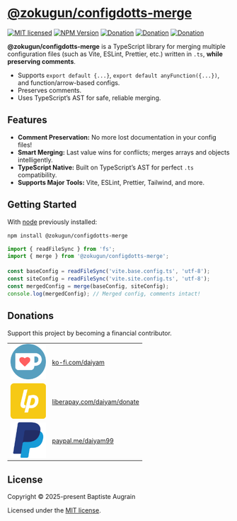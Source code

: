 [@zokugun/configdotts-merge](https://github.com/zokugun/node-configdotts-merge)
======================================================================

[![MIT licensed](https://img.shields.io/badge/license-MIT-blue.svg)](./LICENSE)
[![NPM Version](https://img.shields.io/npm/v/@zokugun/configdotts-merge.svg?colorB=green)](https://www.npmjs.com/package/@zokugun/configdotts-merge)
[![Donation](https://img.shields.io/badge/donate-ko--fi-green)](https://ko-fi.com/daiyam)
[![Donation](https://img.shields.io/badge/donate-liberapay-green)](https://liberapay.com/daiyam/donate)
[![Donation](https://img.shields.io/badge/donate-paypal-green)](https://paypal.me/daiyam99)

**@zokugun/configdotts-merge** is a TypeScript library for merging multiple configuration files (such as Vite, ESLint, Prettier, etc.) written in `.ts`, **while preserving comments**.

- Supports `export default {...}`, `export default anyFunction({...})`, and function/arrow-based configs.
- Preserves comments.
- Uses TypeScript’s AST for safe, reliable merging.

Features
--------

- **Comment Preservation:** No more lost documentation in your config files!
- **Smart Merging:** Last value wins for conflicts; merges arrays and objects intelligently.
- **TypeScript Native:** Built on TypeScript’s AST for perfect `.ts` compatibility.
- **Supports Major Tools:** Vite, ESLint, Prettier, Tailwind, and more.

Getting Started
---------------

With [node](http://nodejs.org) previously installed:

	npm install @zokugun/configdotts-merge

```ts
import { readFileSync } from 'fs';
import { merge } from '@zokugun/configdotts-merge';

const baseConfig = readFileSync('vite.base.config.ts', 'utf-8');
const siteConfig = readFileSync('vite.site.config.ts', 'utf-8');
const mergedConfig = merge(baseConfig, siteConfig);
console.log(mergedConfig); // Merged config, comments intact!
```

Donations
---------

Support this project by becoming a financial contributor.

<table>
    <tr>
        <td><img src="https://raw.githubusercontent.com/daiyam/assets/master/icons/256/funding_kofi.png" alt="Ko-fi" width="80px" height="80px"></td>
        <td><a href="https://ko-fi.com/daiyam" target="_blank">ko-fi.com/daiyam</a></td>
    </tr>
    <tr>
        <td><img src="https://raw.githubusercontent.com/daiyam/assets/master/icons/256/funding_liberapay.png" alt="Liberapay" width="80px" height="80px"></td>
        <td><a href="https://liberapay.com/daiyam/donate" target="_blank">liberapay.com/daiyam/donate</a></td>
    </tr>
    <tr>
        <td><img src="https://raw.githubusercontent.com/daiyam/assets/master/icons/256/funding_paypal.png" alt="PayPal" width="80px" height="80px"></td>
        <td><a href="https://paypal.me/daiyam99" target="_blank">paypal.me/daiyam99</a></td>
    </tr>
</table>

License
-------

Copyright &copy; 2025-present Baptiste Augrain

Licensed under the [MIT license](https://opensource.org/licenses/MIT).
